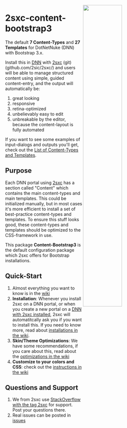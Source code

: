 [<img src="https://github.com/2sic/2sxc-content-bootstrap3/wiki/assets/link-templates.jpg" width="50%" align="right"/>](https://github.com/2sic/2sxc-content-bootstrap3/wiki/Content-Types%20and%20Templates)
# 2sxc-content-bootstrap3
The default **7 Content-Types** and **27 Templates** for DotNetNuke (DNN) with Bootstrap 3.x.

Install this in [DNN](github.com/dnnsoftware/Dnn.Platform/) with [2sxc](https://2sxc.org/) (git)(github.com/2sic/2sxc/) and users will be able to manage structured content using simple, guided content-entry, and the output will automatically be:

1. great looking
1. responsive
1. retina-optimized
1. unbelievably easy to edit
1. unbreakable by the editor, because the content-layout is fully automated

If you want to see some examples of input-dialogs and outputs you'll get, check out the [List of Content-Types and Templates](https://github.com/2sic/2sxc-content-bootstrap3/wiki/Content-Types%20and%20Templates). 


## Purpose
Each DNN portal using [2sxc][2sxc] has a section called "Content" which contains the main content-types and main templates. 
This could be initialized manually, but in most cases it's more efficient to install a set of best-practice content-types and templates. To ensure this stuff looks good, these content-types and templates should be optimized to the CSS-framework in use. 

This package **Content-Bootstrap3** is the default configuration package which 2sxc offers for Bootstrap installations. 

## Quick-Start

1. Almost everything you want to know is in the [wiki](https://github.com/2sic/2sxc-content-bootstrap3/wiki)
1. **Installation**: Whenever you install 2sxc on a DNN portal, or when you create a new portal on a [DNN with 2sxc installed](http://2sxc.org/en/Learn/Install-2sxc), 2sxc will automatitcally ask you if you want to install this. If you need to know more, read about [installations in the wiki](https://github.com/2sic/2sxc-content-bootstrap3/wiki/Installation-Instructions).
1. **Skin/Theme Optimizations**: We have some recommendations, if you care about this, read about the [optimizations in the wiki](https://github.com/2sic/2sxc-content-bootstrap3/wiki/Theme-Optimizations)
1. **Customize to your colors and CSS**: check out the [instructions in the wiki](https://github.com/2sic/2sxc-content-bootstrap3/wiki/Customizing%20CSS%20or%20SASS)

## Questions and Support
1. We from 2sxc use [StackOverflow with the tag 2sxc][StackOverflow] for support. Post your questions there.
2. Real issues can be posted in [issues](https://github.com/2sic/2sxc-content-bootstrap3/issues) 



[2sxc]:https://2sxc.org
[StackOverflow]:http://stackoverflow.com/questions/tagged/2sxc
[SCSS]:http://sass-lang.com/